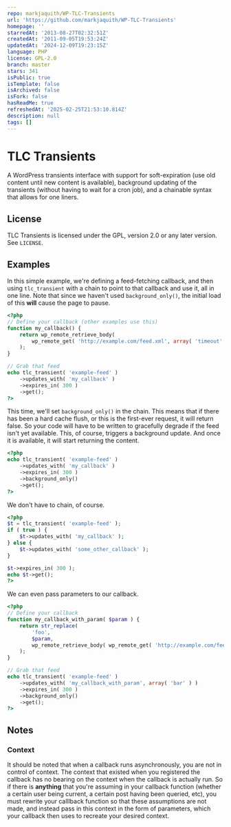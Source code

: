 ```yaml
---
repo: markjaquith/WP-TLC-Transients
url: 'https://github.com/markjaquith/WP-TLC-Transients'
homepage: ''
starredAt: '2013-08-27T02:32:51Z'
createdAt: '2011-09-05T19:53:24Z'
updatedAt: '2024-12-09T19:23:15Z'
language: PHP
license: GPL-2.0
branch: master
stars: 341
isPublic: true
isTemplate: false
isArchived: false
isFork: false
hasReadMe: true
refreshedAt: '2025-02-25T21:53:10.814Z'
description: null
tags: []
---
```


# TLC Transients

A WordPress transients interface with support for soft-expiration (use old content until new content is available), background updating of the transients (without having to wait for a cron job), and a chainable syntax that allows for one liners.

## License

TLC Transients is licensed under the GPL, version 2.0 or any later version. See `LICENSE`.

## Examples

In this simple example, we're defining a feed-fetching callback, and then using `tlc_transient` with a chain to point to that callback and use it, all in one line. Note that since we haven't used `background_only()`, the initial load of this **will** cause the page to pause.

```php
<?php
// Define your callback (other examples use this)
function my_callback() {
	return wp_remote_retrieve_body(
		wp_remote_get( 'http://example.com/feed.xml', array( 'timeout' => 30 ) )
	);
}

// Grab that feed
echo tlc_transient( 'example-feed' )
	->updates_with( 'my_callback' )
	->expires_in( 300 )
	->get();
?>
```
This time, we'll set `background_only()` in the chain. This means that if there has been a hard cache flush, or this is the first-ever request, it will return false. So your code will have to be written to gracefully degrade if the feed isn't yet available. This, of course, triggers a background update. And once it is available, it will start returning the content.

```php
<?php
echo tlc_transient( 'example-feed' )
	->updates_with( 'my_callback' )
	->expires_in( 300 )
	->background_only()
	->get();
?>
```

We don't have to chain, of course.

```php
<?php
$t = tlc_transient( 'example-feed' );
if ( true ) {
	$t->updates_with( 'my_callback' );
} else {
	$t->updates_with( 'some_other_callback' );
}

$t->expires_in( 300 );
echo $t->get();
?>
```
We can even pass parameters to our callback.

```php
<?php
// Define your callback
function my_callback_with_param( $param ) {
	return str_replace(
		'foo',
		$param,
		wp_remote_retrieve_body( wp_remote_get( 'http://example.com/feed.xml', array( 'timeout' => 30 ) ) ),
	);
}

// Grab that feed
echo tlc_transient( 'example-feed' )
	->updates_with( 'my_callback_with_param', array( 'bar' ) )
	->expires_in( 300 )
	->background_only()
	->get();
?>
```

## Notes

### Context

It should be noted that when a callback runs asynchronously, you are not in control of context. The context that existed when you registered the callback has no bearing on the context when the callback is actually run. So if there is **anything** that you're assuming in your callback function (whether a certain user being current, a certain post having been queried, etc), you must rewrite your calllback function so that these assumptions are not made, and instead pass in this context in the form of parameters, which your callback then uses to recreate your desired context.
